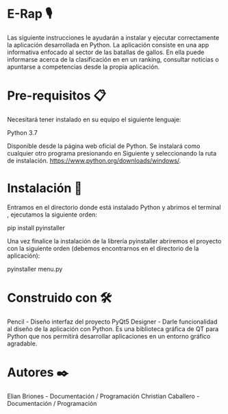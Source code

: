 # E-Rap 🎙️
Las siguiente instrucciones le ayudarán a instalar y ejecutar correctamente la aplicación desarrollada en Python. La aplicación consiste en una app informativa enfocado al sector de las batallas de gallos. En ella puede informarse acerca de la clasificación en en un ranking, consultar noticias o apuntarse a competencias desde la propia aplicación.


# Pre-requisitos  📋

Necesitará tener instalado en su equipo el siguiente lenguaje:

Python 3.7

Disponible desde la página web oficial de Python. Se instalará como cualquier otro programa presionando en Siguiente y seleccionando la ruta de instalación.  https://www.python.org/downloads/windows/.

# Instalación 🔧
Entramos en el directorio donde está instalado Python y abrimos el terminal , ejecutamos la siguiente orden:

pip install pyinstaller

Una vez finalice la instalación de la librería pyinstaller abriremos el proyecto con la siguiente orden (debemos encontrarnos en el directorio de la aplicación):

pyinstaller menu.py



# Construido con 🛠️
Pencil - Diseño interfaz del proyecto
PyQt5 Designer - Darle funcionalidad al diseño de la aplicación con Python. Es una biblioteca gráfica de QT para Python que nos permitirá desarrollar aplicaciones en un entorno gráfico agradable.

# Autores ✒️
Elian Briones - Documentación / Programación
Christian Caballero - Documentación / Programación

